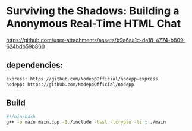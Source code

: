 # Surviving the Shadows: Building a Anonymous Real-Time HTML Chat

https://github.com/user-attachments/assets/b9a6aa1c-da18-4774-b809-624bdb59b860

## dependencies:
```bash
express: https://github.com/NodeppOfficial/nodepp-express
nodepp: https://github.com/NodeppOfficial/nodepp
```

## Build
```bash
#!/bin/bash
g++ -o main main.cpp -I./include -lssl -lcrypto -lz ; ./main
```
